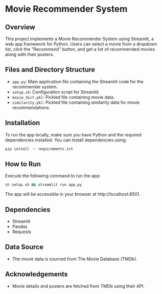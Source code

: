 # Movie Recommender System

## Overview

This project implements a Movie Recommender System using Streamlit, a web app framework for Python. Users can select a movie from a dropdown list, click the "Recommend" button, and get a list of recommended movies along with their posters.

## Files and Directory Structure

- `app.py`: Main application file containing the Streamlit code for the recommender system.
- `setup.sh`: Configuration script for Streamlit.
- `movie_dict.pkl`: Pickled file containing movie data.
- `similarity.pkl`: Pickled file containing similarity data for movie recommendations.

## Installation

To run the app locally, make sure you have Python and the required dependencies installed. You can install dependencies using:

```bash
pip install -r requirements.txt
```

## How to Run
Execute the following command to run the app:

```bash
sh setup.sh && streamlit run app.py
```
The app will be accessible in your browser at http://localhost:8501.

## Dependencies
- Streamlit
- Pandas
- Requests

## Data Source
- The movie data is sourced from The Movie Database (TMDb).

## Acknowledgements
- Movie details and posters are fetched from TMDb using their API.



